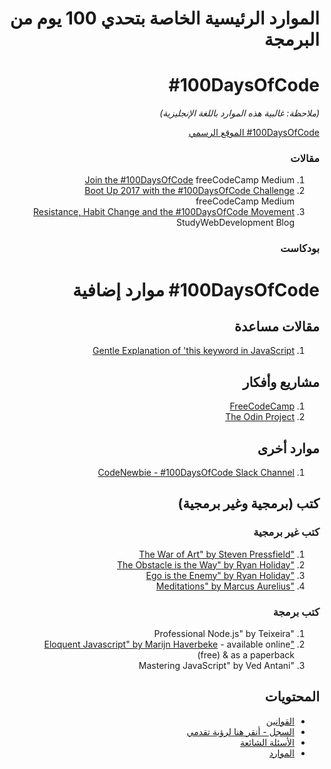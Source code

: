 <div dir="rtl">

# الموارد الرئيسية الخاصة بتحدي 100 يوم من البرمجة
# #100DaysOfCode
*(ملاحظة: غالبية هذه الموارد باللغة الإنجليزية)*

[#100DaysOfCode الموقع الرسمي](http://100daysofcode.com/)

### مقالات
1. [Join the #100DaysOfCode](https://medium.freecodecamp.com/join-the-100daysofcode-556ddb4579e4) freeCodeCamp Medium
2. [Boot Up 2017 with the #100DaysOfCode Challenge](https://medium.freecodecamp.com/start-2017-with-the-100daysofcode-improved-and-updated-18ce604b237b) freeCodeCamp Medium 
3. [Resistance, Habit Change and the #100DaysOfCode Movement](https://studywebdevelopment.com/100-days-of-code.html) StudyWebDevelopment Blog

### بودكاست

# #100DaysOfCode موارد إضافية

## مقالات مساعدة
1. [Gentle Explanation of 'this keyword in JavaScript](http://rainsoft.io/gentle-explanation-of-this-in-javascript/)

## مشاريع وأفكار
1. [FreeCodeCamp](https://www.freecodecamp.com)
2. [The Odin Project](http://www.theodinproject.com/)

## موارد أخرى
1. [CodeNewbie - #100DaysOfCode Slack Channel](https://codenewbie.typeform.com/to/uwsWlZ)

## كتب (برمجية وغير برمجية)

### كتب غير برمجية
1. ["The War of Art" by Steven Pressfield](http://www.goodreads.com/book/show/1319.The_War_of_Art)
2. ["The Obstacle is the Way" by Ryan Holiday](http://www.goodreads.com/book/show/18668059-the-obstacle-is-the-way?ac=1&from_search=true)
3. ["Ego is the Enemy" by Ryan Holiday](http://www.goodreads.com/book/show/27036528-ego-is-the-enemy?from_search=true&search_version=service)
4. ["Meditations" by Marcus Aurelius](https://www.goodreads.com/book/show/662925.Meditations)

### كتب برمجة
1. "Professional Node.js" by Teixeira
2. ["Eloquent Javascript" by Marijn Haverbeke](http://eloquentjavascript.net/) - available online (free) & as a paperback
3. "Mastering JavaScript" by Ved Antani

## المحتويات
* [القوانين](rules.md)
* [السجل - أنقر هنا لرؤية تقدمي](log.md)
* [الأسئلة الشائعة](FAQ.md)
* [الموارد](resources.md)

</div>

